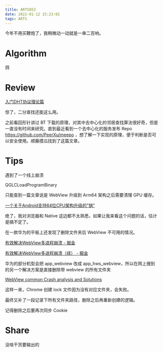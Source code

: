 ```yaml
---
title: ARTS053
date: 2022-01-12 15:23:02
tags: ARTS
---
```


今年不用买鞭炮了，我稍微动一动就是一串二百响。

<!-- more -->

# Algorithm

鸽

# Review

[入门DHT协议理论篇](https://l1905.github.io/p2p/dht/2021/04/23/dht01/)

惊了，二分查找还能这么用。

之前看回形针讲过 BT 下载的原理，对其中去中心化的邻居查找算法很好奇，但是一直没有时间来研究。直到最近看到一个去中心化的服务发布 Repo https://github.com/PeerXu/meepo ，想了解一下实现的原理，便于判断是否可以安全使用。顺藤摸瓜找到了这篇文章。

# Tips

遇到了一个线上崩溃

QGLCLoadProgramBinary

只能查到一篇文章说是 WebView 升级到 Arm64 架构之后需要清理 GPU 缓存。

[一个关于Android支持64位CPU架构升级的"锅"](https://www.jianshu.com/p/841c18c6e18d)

绝了，我对浏览器和 Native 这边都不太熟悉，如果让我来看这个问题的话，估计是搞不定了。

在一款华为的平板上还发现了删除文件夹后 WebView 不可用的情况。

[有效解决WebView多进程崩溃 - 掘金](https://juejin.cn/post/6942298361454133261)

[有效解决WebView多进程崩溃（续） - 掘金](https://juejin.cn/post/6950091477192015902/)

华为的部分机型会把 app_webview 改成 app_hws_webview，所以在网上搜到的另一个解决方案是直接删除带 webview 的所有文件夹

[WebView common Crash analysis and Solutions](https://programmer.group/webview-common-crash-analysis-and-solutions.html)

这样一来，Chrome 创建 lock 文件因为没有对应文件夹，会失败。

最终又补了一段记录下所有文件夹路径，删除之后再重新创建的逻辑。

记得删除之后要再次同步 Cookie

# Share

没啥干货要输出的
